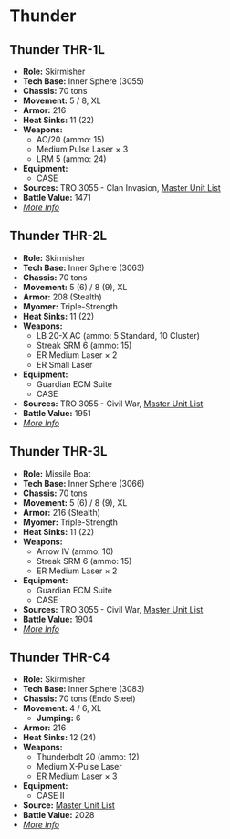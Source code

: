 # Thunder
## Thunder THR-1L
- **Role:** Skirmisher
- **Tech Base:** Inner Sphere (3055)
- **Chassis:** 70 tons
- **Movement:** 5 / 8, XL
- **Armor:** 216
- **Heat Sinks:** 11 (22)
- **Weapons:**
  - AC/20 (ammo: 15)
  - Medium Pulse Laser × 3
  - LRM 5 (ammo: 24)
- **Equipment:**
  - CASE
- **Sources:** TRO 3055 - Clan Invasion, [Master Unit List](http://masterunitlist.info/Unit/Details/3214/thunder-thr-1l)
- **Battle Value:** 1471
- [*More Info*](thunder/thunder_thr-1l.md)

## Thunder THR-2L
- **Role:** Skirmisher
- **Tech Base:** Inner Sphere (3063)
- **Chassis:** 70 tons
- **Movement:** 5 (6) / 8 (9), XL
- **Armor:** 208 (Stealth)
- **Myomer:** Triple-Strength
- **Heat Sinks:** 11 (22)
- **Weapons:**
  - LB 20-X AC (ammo: 5 Standard, 10 Cluster)
  - Streak SRM 6 (ammo: 15)
  - ER Medium Laser × 2
  - ER Small Laser
- **Equipment:**
  - Guardian ECM Suite
  - CASE
- **Sources:** TRO 3055 - Civil War, [Master Unit List](http://masterunitlist.info/Unit/Details/3215/thunder-thr-2l)
- **Battle Value:** 1951
- [*More Info*](thunder/thunder_thr-2l.md)

## Thunder THR-3L
- **Role:** Missile Boat
- **Tech Base:** Inner Sphere (3066)
- **Chassis:** 70 tons
- **Movement:** 5 (6) / 8 (9), XL
- **Armor:** 216 (Stealth)
- **Myomer:** Triple-Strength
- **Heat Sinks:** 11 (22)
- **Weapons:**
  - Arrow IV (ammo: 10)
  - Streak SRM 6 (ammo: 15)
  - ER Medium Laser × 2
- **Equipment:**
  - Guardian ECM Suite
  - CASE
- **Sources:** TRO 3055 - Civil War, [Master Unit List](http://masterunitlist.info/Unit/Details/3216/thunder-thr-3l)
- **Battle Value:** 1904
- [*More Info*](thunder/thunder_thr-3l.md)

## Thunder THR-C4
- **Role:** Skirmisher
- **Tech Base:** Inner Sphere (3083)
- **Chassis:** 70 tons (Endo Steel)
- **Movement:** 4 / 6, XL
  - **Jumping:** 6
- **Armor:** 216
- **Heat Sinks:** 12 (24)
- **Weapons:**
  - Thunderbolt 20 (ammo: 12)
  - Medium X-Pulse Laser
  - ER Medium Laser × 3
- **Equipment:**
  - CASE II
- **Source:** [Master Unit List](http://masterunitlist.info/Unit/Details/5230/thunder-thr-c4)
- **Battle Value:** 2028
- [*More Info*](thunder/thunder_thr-c4.md)


